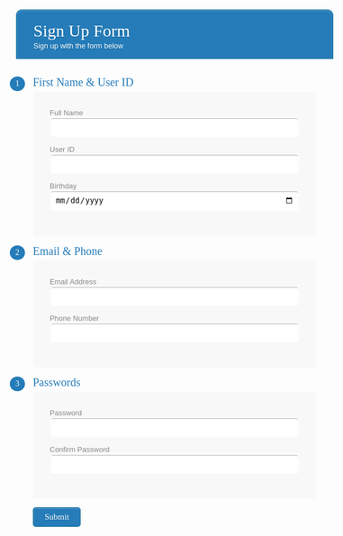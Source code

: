 

<div class="sign_up">
<h1>Sign Up Form<span>Sign up with the form below</span></h1>
<form>
    <div class="section"><span>1</span>First Name & User ID</div>
    <div class="inner-wrap">
        <label>Full Name <input type="text" name="fullname" id="fullname" /></label>
        <label>User ID <input type="text" name="userid" id="userid" /></label>  
		<label>Birthday <input type="date" name="dob" id="dob" /></label>    
    </div>

 <div class="section"><span>2</span>Email & Phone</div>
<div class="inner-wrap">
        <label>Email Address <input type="email" name="email" id="email" /></label>
        <label>Phone Number <input type="text" name="phone" id="phone"/></label>
    </div>

<div class="section"><span>3</span>Passwords</div>
        <div class="inner-wrap">
        <label>Password <input type="password" name="password" id="password" required> </label>
        <label>Confirm Password <input type="password" name="confirmpassword" id="confirmpassword" required> </label>
    </div>
 <div class="button-section">
     <input type="submit" name="Sign Up" />
     <span class="privacy-policy">
     </span> 
    </div>
</form>
</div>


<style> 
    <link href='http://fonts.googleapis.com/css?family=Bitter' rel='stylesheet' type='text/css'>
<style type="text/css">
.sign_up{
	width:450px;
	padding:30px;
	margin:40px auto;
	background: #FFF;
	border-radius: 10px;
	-webkit-border-radius:10px;
	-moz-border-radius: 10px;
	box-shadow: 0px 0px 10px rgba(0, 0, 0, 0.13);
	-moz-box-shadow: 0px 0px 10px rgba(0, 0, 0, 0.13);
	-webkit-box-shadow: 0px 0px 10px rgba(0, 0, 0, 0.13);
}
.sign_up .inner-wrap{
	padding: 30px;
	background: #F8F8F8;
	border-radius: 6px;
	margin-bottom: 15px;
}
.sign_up h1{
	background: #257cb9;
	padding: 20px 30px 15px 30px;
	margin: -30px -30px 30px -30px;
	border-radius: 10px 10px 0 0;
	-webkit-border-radius: 10px 10px 0 0;
	-moz-border-radius: 10px 10px 0 0;
	color: #fff;
	text-shadow: 1px 1px 3px rgba(0, 0, 0, 0.12);
	font: normal 30px 'Bitter', serif;
	-moz-box-shadow: inset 0px 2px 2px 0px rgba(255, 255, 255, 0.17);
	-webkit-box-shadow: inset 0px 2px 2px 0px rgba(255, 255, 255, 0.17);
	box-shadow: inset 0px 2px 2px 0px rgba(255, 255, 255, 0.17);
	border: 1px solid #257C9E;
}
.sign_up h1 > span{
	display: block;
	margin-top: 2px;
	font: 13px Arial, Helvetica, sans-serif;
}
.sign_up label{
	display: block;
	font: 13px Arial, Helvetica, sans-serif;
	color: #888;
	margin-bottom: 15px;
}
.sign_up input[type="text"],
.sign_up input[type="date"],
.sign_up input[type="datetime"],
.sign_up input[type="email"],
.sign_up input[type="number"],
.sign_up input[type="search"],
.sign_up input[type="time"],
.sign_up input[type="url"],
.sign_up input[type="password"],
.sign_up textarea,
.sign_up select {
	display: block;
	box-sizing: border-box;
	-webkit-box-sizing: border-box;
	-moz-box-sizing: border-box;
	width: 100%;
	padding: 8px;
	border-radius: 6px;
	-webkit-border-radius:6px;
	-moz-border-radius:6px;
	border: 2px solid #fff;
	box-shadow: inset 0px 1px 1px rgba(0, 0, 0, 0.33);
	-moz-box-shadow: inset 0px 1px 1px rgba(0, 0, 0, 0.33);
	-webkit-box-shadow: inset 0px 1px 1px rgba(0, 0, 0, 0.33);
}

.sign_up .section{
	font: normal 20px 'Bitter', serif;
	color: #257cb9;
	margin-bottom: 5px;
}
.sign_up .section span {
	background: #257cb9;
	padding: 5px 10px 5px 10px;
	position: absolute;
	border-radius: 50%;
	-webkit-border-radius: 50%;
	-moz-border-radius: 50%;
	border: 4px solid #fff;
	font-size: 14px;
	margin-left: -45px;
	color: #fff;
	margin-top: -3px;
}
.sign_up input[type="button"], 
.sign_up input[type="submit"]{
	background: #257cb9;
	padding: 8px 20px 8px 20px;
	border-radius: 5px;
	-webkit-border-radius: 5px;
	-moz-border-radius: 5px;
	color: #fff;
	text-shadow: 1px 1px 3px rgba(0, 0, 0, 0.12);
	font: normal 30px 'Bitter', serif;
	-moz-box-shadow: inset 0px 2px 2px 0px rgba(255, 255, 255, 0.17);
	-webkit-box-shadow: inset 0px 2px 2px 0px rgba(255, 255, 255, 0.17);
	box-shadow: inset 0px 2px 2px 0px rgba(255, 255, 255, 0.17);
	border: 1px solid #257C9E;
	font-size: 15px;
}
.sign_up input[type="button"]:hover, 
.sign_up input[type="submit"]:hover{
	background: #257cb9;
	-moz-box-shadow: inset 0px 2px 2px 0px rgba(255, 255, 255, 0.28);
	-webkit-box-shadow: inset 0px 2px 2px 0px rgba(255, 255, 255, 0.28);
	box-shadow: inset 0px 2px 2px 0px rgba(255, 255, 255, 0.28);
}
.sign_up .privacy-policy{
	float: right;
	width: 250px;
	font: 12px Arial, Helvetica, sans-serif;
	color: #4D4D4D;
	margin-top: 10px;
	text-align: right;
}
</style>
